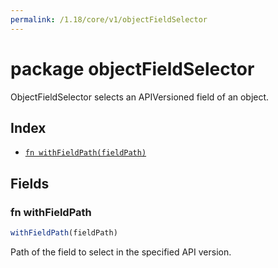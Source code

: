 ```yaml
---
permalink: /1.18/core/v1/objectFieldSelector
---
```


# package objectFieldSelector

ObjectFieldSelector selects an APIVersioned field of an object.

## Index

* [`fn withFieldPath(fieldPath)`](#fn-withfieldpath)

## Fields

### fn withFieldPath

```ts
withFieldPath(fieldPath)
```

Path of the field to select in the specified API version.